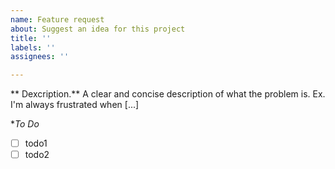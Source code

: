 ```yaml
---
name: Feature request
about: Suggest an idea for this project
title: ''
labels: ''
assignees: ''

---
```


** Dexcription.**
A clear and concise description of what the problem is. Ex. I'm always frustrated when [...]

**To Do*
- [ ] todo1
- [ ] todo2
